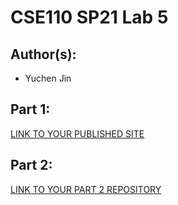 # CSE110 SP21 Lab 5

## Author(s):
- Yuchen Jin

## Part 1:

[LINK TO YOUR PUBLISHED SITE](https://ycc0571.github.io/Lab5/)

## Part 2:

[LINK TO YOUR PART 2 REPOSITORY](https://github.com/ycc0571/github-actions-for-ci/issues/7)
